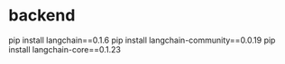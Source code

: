 # backend
pip install langchain==0.1.6 pip install langchain-community==0.0.19 pip install langchain-core==0.1.23